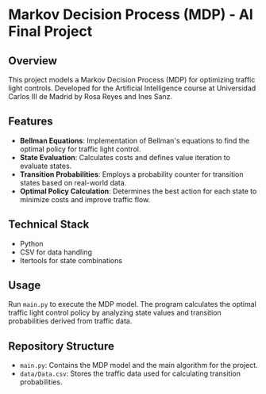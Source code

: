 # Markov Decision Process (MDP) - AI Final Project

## Overview
This project models a Markov Decision Process (MDP) for optimizing traffic light controls. Developed for the Artificial Intelligence course at Universidad Carlos III de Madrid by Rosa Reyes and Ines Sanz.

## Features
- **Bellman Equations**: Implementation of Bellman's equations to find the optimal policy for traffic light control.
- **State Evaluation**: Calculates costs and defines value iteration to evaluate states.
- **Transition Probabilities**: Employs a probability counter for transition states based on real-world data.
- **Optimal Policy Calculation**: Determines the best action for each state to minimize costs and improve traffic flow.

## Technical Stack
- Python
- CSV for data handling
- Itertools for state combinations

## Usage
Run `main.py` to execute the MDP model. The program calculates the optimal traffic light control policy by analyzing state values and transition probabilities derived from traffic data.

## Repository Structure
- `main.py`: Contains the MDP model and the main algorithm for the project.
- `data/Data.csv`: Stores the traffic data used for calculating transition probabilities.


